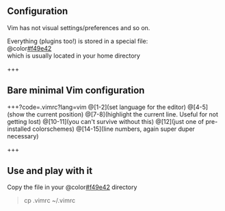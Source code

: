 ## Configuration

Vim has not visual settings/preferences and so on.

Everything (plugins too!) is stored in a special file:
<br>
@color[#f49e42](.vimrc)
<br>
which is usually located in your home directory

+++

## Bare minimal Vim configuration

+++?code=.vimrc?lang=vim
@[1-2](set language for the editor)
@[4-5](show the current position)
@[7-8](highlight the current line. Useful for not getting lost)
@[10-11](you can't survive without this)
@[12](just one of pre-installed colorschemes)
@[14-15](line numbers, again super duper necessary)

+++

## Use and play with it

Copy the file in your @color[#f49e42]($HOME) directory

> cp .vimrc ~/.vimrc
